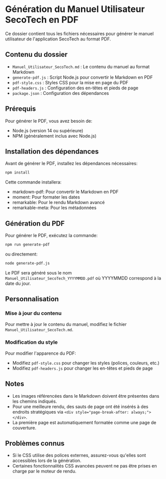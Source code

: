 # Génération du Manuel Utilisateur SecoTech en PDF

Ce dossier contient tous les fichiers nécessaires pour générer le manuel utilisateur de l'application SecoTech au format PDF.

## Contenu du dossier

- `Manuel_Utilisateur_SecoTech.md` : Le contenu du manuel au format Markdown
- `generate-pdf.js` : Script Node.js pour convertir le Markdown en PDF
- `pdf-style.css` : Styles CSS pour la mise en page du PDF
- `pdf-headers.js` : Configuration des en-têtes et pieds de page
- `package.json` : Configuration des dépendances

## Prérequis

Pour générer le PDF, vous avez besoin de:
- Node.js (version 14 ou supérieure)
- NPM (généralement inclus avec Node.js)

## Installation des dépendances

Avant de générer le PDF, installez les dépendances nécessaires:

```bash
npm install
```

Cette commande installera:
- markdown-pdf: Pour convertir le Markdown en PDF
- moment: Pour formater les dates
- remarkable: Pour le rendu Markdown avancé
- remarkable-meta: Pour les métadonnées

## Génération du PDF

Pour générer le PDF, exécutez la commande:

```bash
npm run generate-pdf
```

ou directement:

```bash
node generate-pdf.js
```

Le PDF sera généré sous le nom `Manuel_Utilisateur_SecoTech_YYYYMMDD.pdf` où YYYYMMDD correspond à la date du jour.

## Personnalisation

### Mise à jour du contenu

Pour mettre à jour le contenu du manuel, modifiez le fichier `Manuel_Utilisateur_SecoTech.md`.

### Modification du style

Pour modifier l'apparence du PDF:
- Modifiez `pdf-style.css` pour changer les styles (polices, couleurs, etc.)
- Modifiez `pdf-headers.js` pour changer les en-têtes et pieds de page

## Notes

- Les images référencées dans le Markdown doivent être présentes dans les chemins indiqués.
- Pour une meilleure rendu, des sauts de page ont été insérés à des endroits stratégiques via `<div style="page-break-after: always;"></div>`.
- La première page est automatiquement formatée comme une page de couverture.

## Problèmes connus

- Si le CSS utilise des polices externes, assurez-vous qu'elles sont accessibles lors de la génération.
- Certaines fonctionnalités CSS avancées peuvent ne pas être prises en charge par le moteur de rendu. 
